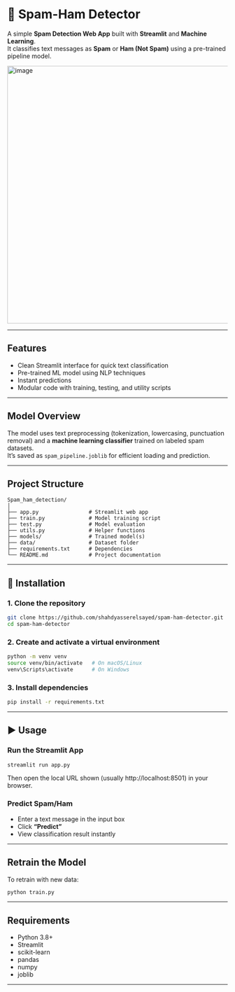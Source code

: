 # 📧 Spam-Ham Detector

A simple **Spam Detection Web App** built with **Streamlit** and **Machine Learning**.  
It classifies text messages as **Spam** or **Ham (Not Spam)** using a pre-trained pipeline model.

<img width="917" height="589" alt="image" src="https://github.com/user-attachments/assets/17d15c9a-2d48-4075-8003-9319a4583927" />


---

##  Features
- Clean Streamlit interface for quick text classification  
- Pre-trained ML model using NLP techniques  
- Instant predictions  
- Modular code with training, testing, and utility scripts  

---

##  Model Overview
The model uses text preprocessing (tokenization, lowercasing, punctuation removal) and a **machine learning classifier** trained on labeled spam datasets.  
It’s saved as `spam_pipeline.joblib` for efficient loading and prediction.

---

##  Project Structure
```
Spam_ham_detection/
│
├── app.py                # Streamlit web app
├── train.py              # Model training script
├── test.py               # Model evaluation
├── utils.py              # Helper functions
├── models/               # Trained model(s)
├── data/                 # Dataset folder
├── requirements.txt      # Dependencies
└── README.md             # Project documentation
```

---

## 🧩 Installation

### 1. Clone the repository
```bash
git clone https://github.com/shahdyasserelsayed/spam-ham-detector.git
cd spam-ham-detector
```

### 2. Create and activate a virtual environment
```bash
python -m venv venv
source venv/bin/activate   # On macOS/Linux
venv\Scripts\activate      # On Windows
```

### 3. Install dependencies
```bash
pip install -r requirements.txt
```

---

## ▶️ Usage

### Run the Streamlit App
```bash
streamlit run app.py
```

Then open the local URL shown (usually http://localhost:8501) in your browser.

### Predict Spam/Ham
- Enter a text message in the input box  
- Click **“Predict”**  
- View classification result instantly  

---

##  Retrain the Model
To retrain with new data:
```bash
python train.py
```

---

##  Requirements
- Python 3.8+
- Streamlit
- scikit-learn
- pandas
- numpy
- joblib

---

